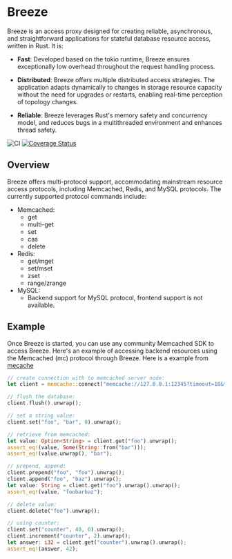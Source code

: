 # Breeze

Breeze is an access proxy designed for creating reliable, asynchronous, and straightforward applications for stateful database resource access, written in Rust. It is:

* **Fast**: Developed based on the tokio runtime, Breeze ensures exceptionally low overhead throughout the request handling process.

* **Distributed**: Breeze offers multiple distributed access strategies. The application adapts dynamically to changes in storage resource capacity without the need for upgrades or restarts, enabling real-time perception of topology changes.

* **Reliable**: Breeze leverages Rust's memory safety and concurrency model, and reduces bugs in a multithreaded environment and enhances thread safety.

![CI](https://github.com/weibocom/breeze/actions/workflows/rust.yml/badge.svg?branch=dev)
[![Coverage Status](https://coveralls.io/repos/github/weibocom/breeze/badge.svg?branch=master)](https://coveralls.io/github/weibocom/breeze?branch=dev_ci)

## Overview

Breeze offers multi-protocol support, accommodating mainstream resource access protocols, including Memcached, Redis, and MySQL protocols. The currently supported protocol commands include:

   * Memcached:
      * get
      * multi-get
      * set
      * cas
      * delete
   * Redis:
      * get/mget
      * set/mset
      * zset
      * range/zrange
   * MySQL:
      * Backend support for MySQL protocol, frontend support is not available.
      
## Example

Once Breeze is started, you can use any community Memcached SDK to access Breeze.
Here's an example of accessing backend resources using the Memcached (mc) protocol through Breeze. Here is a example from [mecache](https://docs.rs/memcache/latest/memcache/)


``` rust
// create connection with to memcached server node:
let client = memcache::connect("memcache://127.0.0.1:12345?timeout=10&tcp_nodelay=true").unwrap();

// flush the database:
client.flush().unwrap();

// set a string value:
client.set("foo", "bar", 0).unwrap();

// retrieve from memcached:
let value: Option<String> = client.get("foo").unwrap();
assert_eq!(value, Some(String::from("bar")));
assert_eq!(value.unwrap(), "bar");

// prepend, append:
client.prepend("foo", "foo").unwrap();
client.append("foo", "baz").unwrap();
let value: String = client.get("foo").unwrap().unwrap();
assert_eq!(value, "foobarbaz");

// delete value:
client.delete("foo").unwrap();

// using counter:
client.set("counter", 40, 0).unwrap();
client.increment("counter", 2).unwrap();
let answer: i32 = client.get("counter").unwrap().unwrap();
assert_eq!(answer, 42);

```